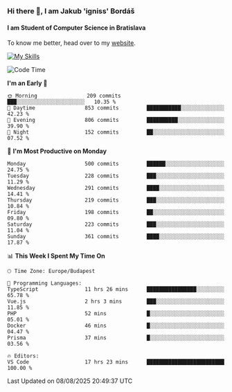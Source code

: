 ### Hi there 👋, I am Jakub 'igniss' Bordáš

#### I am Student of Computer Science in Bratislava
To know me better, head over to my [website](https://bordas.sk).

[![My Skills](https://skillicons.dev/icons?i=js,typescript,html,css,figma,svelte,vue,next,postgresql,nest,express,nodejs)](https://bordas.sk)


<!--START_SECTION:waka-->
![Code Time](http://img.shields.io/badge/Code%20Time-2%2C017%20hrs%2038%20mins-blue)

**I'm an Early 🐤** 

```text
🌞 Morning                209 commits         ███░░░░░░░░░░░░░░░░░░░░░░   10.35 % 
🌆 Daytime                853 commits         ███████████░░░░░░░░░░░░░░   42.23 % 
🌃 Evening                806 commits         ██████████░░░░░░░░░░░░░░░   39.90 % 
🌙 Night                  152 commits         ██░░░░░░░░░░░░░░░░░░░░░░░   07.52 % 
```
📅 **I'm Most Productive on Monday** 

```text
Monday                   500 commits         ██████░░░░░░░░░░░░░░░░░░░   24.75 % 
Tuesday                  228 commits         ███░░░░░░░░░░░░░░░░░░░░░░   11.29 % 
Wednesday                291 commits         ████░░░░░░░░░░░░░░░░░░░░░   14.41 % 
Thursday                 219 commits         ███░░░░░░░░░░░░░░░░░░░░░░   10.84 % 
Friday                   198 commits         ██░░░░░░░░░░░░░░░░░░░░░░░   09.80 % 
Saturday                 223 commits         ███░░░░░░░░░░░░░░░░░░░░░░   11.04 % 
Sunday                   361 commits         ████░░░░░░░░░░░░░░░░░░░░░   17.87 % 
```


📊 **This Week I Spent My Time On** 

```text
🕑︎ Time Zone: Europe/Budapest

💬 Programming Languages: 
TypeScript               11 hrs 26 mins      ████████████████░░░░░░░░░   65.78 % 
Vue.js                   2 hrs 3 mins        ███░░░░░░░░░░░░░░░░░░░░░░   11.85 % 
PHP                      52 mins             █░░░░░░░░░░░░░░░░░░░░░░░░   05.01 % 
Docker                   46 mins             █░░░░░░░░░░░░░░░░░░░░░░░░   04.47 % 
Prisma                   37 mins             █░░░░░░░░░░░░░░░░░░░░░░░░   03.56 % 

🔥 Editors: 
VS Code                  17 hrs 23 mins      █████████████████████████   100.00 % 
```


 Last Updated on 08/08/2025 20:49:37 UTC
<!--END_SECTION:waka-->
